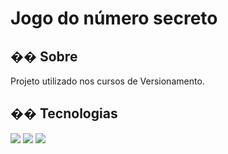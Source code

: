 <h1>Jogo do número secreto</h1>

<h2>�� Sobre</h2>
<p>Projeto utilizado nos cursos de Versionamento.</p>

## �� Tecnologias
<div>
  <img src="https://img.shields.io/badge/HTML-239120?style=for-the-badge&logo=html5&logoColor=white"&gt;>
  <img src="https://img.shields.io/badge/CSS-239120?&style=for-the-badge&logo=css3&logoColor=white"&gt;>
  <img src="https://img.shields.io/badge/JavaScript-F7DF1E?style=for-the-badge&logo=javascript&logoColor=black"&gt;>
</div>
